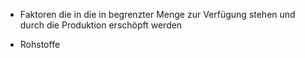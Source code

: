 - Faktoren die in die in begrenzter Menge zur Verfügung stehen und durch die Produktion erschöpft werden


- Rohstoffe